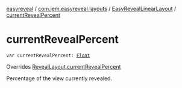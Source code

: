 [easyreveal](../../index.md) / [com.jem.easyreveal.layouts](../index.md) / [EasyRevealLinearLayout](index.md) / [currentRevealPercent](./current-reveal-percent.md)

# currentRevealPercent

`var currentRevealPercent: `[`Float`](https://kotlinlang.org/api/latest/jvm/stdlib/kotlin/-float/index.html)

Overrides [RevealLayout.currentRevealPercent](../../com.jem.easyreveal/-reveal-layout/current-reveal-percent.md)

Percentage of the view currently revealed.


